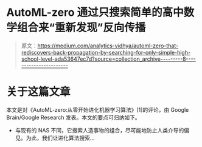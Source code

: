 # AutoML-zero 通过只搜索简单的高中数学组合来“重新发现”反向传播

> 原文：<https://medium.com/analytics-vidhya/automl-zero-that-rediscovers-back-propagation-by-searching-for-only-simple-high-school-level-ada53647ec7d?source=collection_archive---------8----------------------->

# 关于这篇文章

本文是对《AutoML-zero:从零开始进化机器学习算法》[1]的评论，由 Google Brain/Google Research 发表。本文的要点可归纳如下。

*   与现有的 NAS 不同，它搜索人造事物的组合，尽可能地防止人类介导的偏见。为此，我们让进化算法搜索…